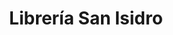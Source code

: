 ---
title: "Librería San Isidro"
url: /san-isidro-de-el-general/libreria-san-isidro/
shop: libros
---